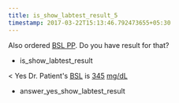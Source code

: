 ```yaml
---
title: is_show_labtest_result_5
timestamp: 2017-03-22T15:13:46.792473655+05:30
---
```


Also ordered [BSL PP](labtest_name). Do you have result for that?
* is_show_labtest_result

< Yes Dr. Patient's [BSL](labtest_name) is [345](value) [mg/dL](unit)
* answer_yes_show_labtest_result
